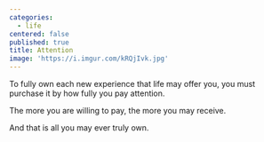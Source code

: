 ```yaml
---
categories:
  - life
centered: false
published: true
title: Attention
image: 'https://i.imgur.com/kRQjIvk.jpg'
---
```

To fully own each new experience
that life may offer you,
you must purchase it
by how fully 
you pay attention.

The more you are willing to pay,
the more you may receive.

And that is all
you may ever truly own.